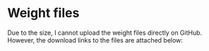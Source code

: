 # Weight files

Due to the size, I cannot upload the weight files directly on GitHub. However, the download links to the files are attached below:


